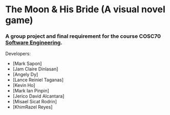 # The Moon & His Bride (A visual novel game)
### A group project and final requirement for the course COSC70 [Software Engineering](https://cvsu.edu.ph).

Developers: 
- [Mark Sapon]
- [Jam Claire Dinlasan]
- [Angely Dy]
- [Lance Reiniel Taganas]
- [Kevin Ho]
- [Mark Ian Pinpin]
- [Jerico David Alcantara]
- [Misael Sicat Rodrin]
- [KhimRazel Reyes]




